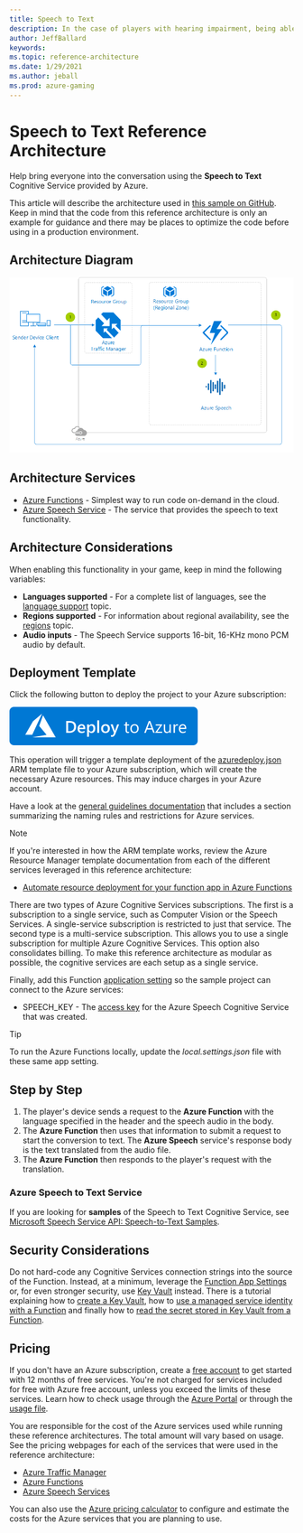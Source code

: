 ```yaml
---
title: Speech to Text
description: In the case of players with hearing impairment, being able to read speech that was sent out using speech to text services may help bringing them into the conversation.
author: JeffBallard
keywords: 
ms.topic: reference-architecture
ms.date: 1/29/2021
ms.author: jeball
ms.prod: azure-gaming
---
```


# Speech to Text Reference Architecture

Help bring everyone into the conversation using the **Speech to Text** Cognitive Service provided by Azure.

This article will describe the architecture used in [this sample on GitHub](https://github.com/Azure-Samples/gaming-cognitive-services-speech-to-text). Keep in mind that the code from this reference architecture is only an example for guidance and there may be places to optimize the code before using in a production environment.

## Architecture Diagram

[![Speech to text reference architecture](media/cognitive/cognitive-speech-to-text.png)](media/cognitive/cognitive-speech-to-text.png)

## Architecture Services

- [Azure Functions](https://docs.microsoft.com/azure/azure-functions/functions-overview) - Simplest way to run code on-demand in the cloud.
- [Azure Speech Service](https://docs.microsoft.com/azure/cognitive-services/speech-service/speech-to-text) - The service that provides the speech to text functionality.

## Architecture Considerations

When enabling this functionality in your game, keep in mind the following variables:

- **Languages supported** - For a complete list of languages, see the [language support](https://docs.microsoft.com/azure/cognitive-services/speech-service/language-support#speech-to-text) topic.
- **Regions supported** - For information about regional availability, see the [regions](https://docs.microsoft.com/azure/cognitive-services/speech-service/regions#speech-to-text) topic.
- **Audio inputs** - The Speech Service supports 16-bit, 16-KHz mono PCM audio by default.

## Deployment Template

Click the following button to deploy the project to your Azure subscription:

[![Deploy to Azure](media/deploytoazure.svg)](https://aka.ms/arm-gaming-cognitive-services-speech-to-text)

This operation will trigger a template deployment of the [azuredeploy.json](https://github.com/Azure-Samples/gaming-cognitive-services-speech-to-text/blob/master/azuredeploy.json) ARM template file to your Azure subscription, which will create the necessary Azure resources. This may induce charges in your Azure account.

Have a look at the [general guidelines documentation](./general-guidelines.md#naming-conventions) that includes a section summarizing the naming rules and restrictions for Azure services.

>[!NOTE]
> If you're interested in how the ARM template works, review the Azure Resource Manager template documentation from each of the different services leveraged in this reference architecture:
>
> - [Automate resource deployment for your function app in Azure Functions](https://docs.microsoft.com/azure/azure-functions/functions-infrastructure-as-code)

There are two types of Azure Cognitive Services subscriptions. The first is a subscription to a single service, such as Computer Vision or the Speech Services. A single-service subscription is restricted to just that service. The second type is a multi-service subscription. This allows you to use a single subscription for multiple Azure Cognitive Services. This option also consolidates billing. To make this reference architecture as modular as possible, the cognitive services are each setup as a single service.

Finally, add this Function [application setting](https://docs.microsoft.com/azure/azure-functions/functions-how-to-use-azure-function-app-settings) so the sample project can connect to the Azure services:

- SPEECH_KEY - The [access key](https://docs.microsoft.com/azure/cognitive-services/cognitive-services-apis-create-account#access-your-resource) for the Azure Speech Cognitive Service that was created.

>[!TIP]
> To run the Azure Functions locally, update the *local.settings.json* file with these same app setting.

## Step by Step

1. The player's device sends a request to the **Azure Function** with the language specified in the header and the speech audio in the body.
2. The **Azure Function** then uses that information to submit a request to start the conversion to text. The **Azure Speech** service's response body is the text translated from the audio file.
3. The **Azure Function** then responds to the player's request with the translation.

### Azure Speech to Text Service

If you are looking for **samples** of the Speech to Text Cognitive Service, see [Microsoft Speech Service API: Speech-to-Text Samples](https://github.com/Azure-Samples/Cognitive-Speech-STT-Windows).

## Security Considerations

Do not hard-code any Cognitive Services connection strings into the source of the Function.  Instead, at a minimum, leverage the [Function App Settings](https://docs.microsoft.com/azure/azure-functions/functions-how-to-use-azure-function-app-settings#manage-app-service-settings) or, for even stronger security, use [Key Vault](https://docs.microsoft.com/azure/key-vault/) instead. There is a tutorial explaining how to [create a Key Vault](https://blogs.msdn.microsoft.com/benjaminperkins/2018/06/13/create-an-azure-key-vault-and-secret/), how to [use a managed service identity with a Function](https://blogs.msdn.microsoft.com/benjaminperkins/2018/06/13/using-managed-service-identity-msi-with-and-azure-app-service-or-an-azure-function/) and finally how to [read the secret stored in Key Vault from a Function](https://blogs.msdn.microsoft.com/benjaminperkins/2018/06/13/how-to-connect-to-a-database-from-an-azure-function-using-azure-key-vault/).

## Pricing

If you don't have an Azure subscription, create a [free account](https://aka.ms/azfreegamedev) to get started with 12 months of free services. You're not charged for services included for free with Azure free account, unless you exceed the limits of these services. Learn how to check usage through the [Azure Portal](https://docs.microsoft.com/azure/billing/billing-check-free-service-usage#check-usage-on-the-azure-portal) or through the [usage file](https://docs.microsoft.com/azure/billing/billing-check-free-service-usage#check-usage-through-the-usage-file).

You are responsible for the cost of the Azure services used while running these reference architectures.  The total amount will vary based on usage. See the pricing webpages for each of the services that were used in the reference architecture:

- [Azure Traffic Manager](https://azure.microsoft.com/pricing/details/traffic-manager/)
- [Azure Functions](https://azure.microsoft.com/pricing/details/functions/)
- [Azure Speech Services](https://azure.microsoft.com/pricing/details/cognitive-services/speech-services/)

You can also use the [Azure pricing calculator](https://azure.microsoft.com/pricing/calculator/) to configure and estimate the costs for the Azure services that you are planning to use.